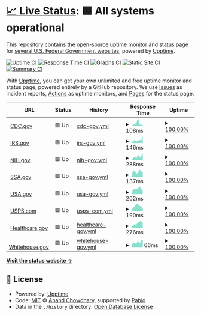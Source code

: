 # [📈 Live Status](https://derrick-roach.github.io/us-fed-gov-uptime): <!--live status--> **🟩 All systems operational**

This repository contains the open-source uptime monitor and status page for [several U.S. Federal Government websites](https://derrick-roach.github.io/us-fed-gov-uptime), powered by [Upptime](https://github.com/upptime/upptime).

[![Uptime CI](https://github.com/derrick-roach/us-fed-gov-uptime/workflows/Uptime%20CI/badge.svg)](https://github.com/derrick-roach/us-fed-gov-uptime/actions?query=workflow%3A%22Uptime+CI%22)
[![Response Time CI](https://github.com/derrick-roach/us-fed-gov-uptime/workflows/Response%20Time%20CI/badge.svg)](https://github.com/derrick-roach/us-fed-gov-uptime/actions?query=workflow%3A%22Response+Time+CI%22)
[![Graphs CI](https://github.com/derrick-roach/us-fed-gov-uptime/workflows/Graphs%20CI/badge.svg)](https://github.com/derrick-roach/us-fed-gov-uptime/actions?query=workflow%3A%22Graphs+CI%22)
[![Static Site CI](https://github.com/derrick-roach/us-fed-gov-uptime/workflows/Static%20Site%20CI/badge.svg)](https://github.com/derrick-roach/us-fed-gov-uptime/actions?query=workflow%3A%22Static+Site+CI%22)
[![Summary CI](https://github.com/derrick-roach/us-fed-gov-uptime/workflows/Summary%20CI/badge.svg)](https://github.com/derrick-roach/us-fed-gov-uptime/actions?query=workflow%3A%22Summary+CI%22)

With [Upptime](https://upptime.js.org), you can get your own unlimited and free uptime monitor and status page, powered entirely by a GitHub repository. We use [Issues](https://github.com/derrick-roach/us-fed-gov-uptime/issues) as incident reports, [Actions](https://github.com/derrick-roach/us-fed-gov-uptime/actions) as uptime monitors, and [Pages](https://derrick-roach.github.io/us-fed-gov-uptime) for the status page.

<!--start: status pages-->
<!-- This summary is generated by Upptime (https://github.com/upptime/upptime) -->
<!-- Do not edit this manually, your changes will be overwritten -->
<!-- prettier-ignore -->
| URL | Status | History | Response Time | Uptime |
| --- | ------ | ------- | ------------- | ------ |
| <img alt="" src="https://icons.duckduckgo.com/ip3/www.cdc.gov.ico" height="13"> [CDC.gov](https://www.cdc.gov) | 🟩 Up | [cdc-gov.yml](https://github.com/derrick-roach/us-fed-gov-uptime/commits/HEAD/history/cdc-gov.yml) | <details><summary><img alt="Response time graph" src="./graphs/cdc-gov/response-time-week.png" height="20"> 108ms</summary><br><a href="https://derrick-roach.github.io/us-fed-gov-uptime/history/cdc-gov"><img alt="Response time 147" src="https://img.shields.io/endpoint?url=https%3A%2F%2Fraw.githubusercontent.com%2Fderrick-roach%2Fus-fed-gov-uptime%2FHEAD%2Fapi%2Fcdc-gov%2Fresponse-time.json"></a><br><a href="https://derrick-roach.github.io/us-fed-gov-uptime/history/cdc-gov"><img alt="24-hour response time 57" src="https://img.shields.io/endpoint?url=https%3A%2F%2Fraw.githubusercontent.com%2Fderrick-roach%2Fus-fed-gov-uptime%2FHEAD%2Fapi%2Fcdc-gov%2Fresponse-time-day.json"></a><br><a href="https://derrick-roach.github.io/us-fed-gov-uptime/history/cdc-gov"><img alt="7-day response time 108" src="https://img.shields.io/endpoint?url=https%3A%2F%2Fraw.githubusercontent.com%2Fderrick-roach%2Fus-fed-gov-uptime%2FHEAD%2Fapi%2Fcdc-gov%2Fresponse-time-week.json"></a><br><a href="https://derrick-roach.github.io/us-fed-gov-uptime/history/cdc-gov"><img alt="30-day response time 128" src="https://img.shields.io/endpoint?url=https%3A%2F%2Fraw.githubusercontent.com%2Fderrick-roach%2Fus-fed-gov-uptime%2FHEAD%2Fapi%2Fcdc-gov%2Fresponse-time-month.json"></a><br><a href="https://derrick-roach.github.io/us-fed-gov-uptime/history/cdc-gov"><img alt="1-year response time 147" src="https://img.shields.io/endpoint?url=https%3A%2F%2Fraw.githubusercontent.com%2Fderrick-roach%2Fus-fed-gov-uptime%2FHEAD%2Fapi%2Fcdc-gov%2Fresponse-time-year.json"></a></details> | <details><summary><a href="https://derrick-roach.github.io/us-fed-gov-uptime/history/cdc-gov">100.00%</a></summary><a href="https://derrick-roach.github.io/us-fed-gov-uptime/history/cdc-gov"><img alt="All-time uptime 100.00%" src="https://img.shields.io/endpoint?url=https%3A%2F%2Fraw.githubusercontent.com%2Fderrick-roach%2Fus-fed-gov-uptime%2FHEAD%2Fapi%2Fcdc-gov%2Fuptime.json"></a><br><a href="https://derrick-roach.github.io/us-fed-gov-uptime/history/cdc-gov"><img alt="24-hour uptime 100.00%" src="https://img.shields.io/endpoint?url=https%3A%2F%2Fraw.githubusercontent.com%2Fderrick-roach%2Fus-fed-gov-uptime%2FHEAD%2Fapi%2Fcdc-gov%2Fuptime-day.json"></a><br><a href="https://derrick-roach.github.io/us-fed-gov-uptime/history/cdc-gov"><img alt="7-day uptime 100.00%" src="https://img.shields.io/endpoint?url=https%3A%2F%2Fraw.githubusercontent.com%2Fderrick-roach%2Fus-fed-gov-uptime%2FHEAD%2Fapi%2Fcdc-gov%2Fuptime-week.json"></a><br><a href="https://derrick-roach.github.io/us-fed-gov-uptime/history/cdc-gov"><img alt="30-day uptime 100.00%" src="https://img.shields.io/endpoint?url=https%3A%2F%2Fraw.githubusercontent.com%2Fderrick-roach%2Fus-fed-gov-uptime%2FHEAD%2Fapi%2Fcdc-gov%2Fuptime-month.json"></a><br><a href="https://derrick-roach.github.io/us-fed-gov-uptime/history/cdc-gov"><img alt="1-year uptime 100.00%" src="https://img.shields.io/endpoint?url=https%3A%2F%2Fraw.githubusercontent.com%2Fderrick-roach%2Fus-fed-gov-uptime%2FHEAD%2Fapi%2Fcdc-gov%2Fuptime-year.json"></a></details>
| <img alt="" src="https://icons.duckduckgo.com/ip3/www.irs.gov.ico" height="13"> [IRS.gov](https://www.irs.gov) | 🟩 Up | [irs-gov.yml](https://github.com/derrick-roach/us-fed-gov-uptime/commits/HEAD/history/irs-gov.yml) | <details><summary><img alt="Response time graph" src="./graphs/irs-gov/response-time-week.png" height="20"> 146ms</summary><br><a href="https://derrick-roach.github.io/us-fed-gov-uptime/history/irs-gov"><img alt="Response time 178" src="https://img.shields.io/endpoint?url=https%3A%2F%2Fraw.githubusercontent.com%2Fderrick-roach%2Fus-fed-gov-uptime%2FHEAD%2Fapi%2Firs-gov%2Fresponse-time.json"></a><br><a href="https://derrick-roach.github.io/us-fed-gov-uptime/history/irs-gov"><img alt="24-hour response time 337" src="https://img.shields.io/endpoint?url=https%3A%2F%2Fraw.githubusercontent.com%2Fderrick-roach%2Fus-fed-gov-uptime%2FHEAD%2Fapi%2Firs-gov%2Fresponse-time-day.json"></a><br><a href="https://derrick-roach.github.io/us-fed-gov-uptime/history/irs-gov"><img alt="7-day response time 146" src="https://img.shields.io/endpoint?url=https%3A%2F%2Fraw.githubusercontent.com%2Fderrick-roach%2Fus-fed-gov-uptime%2FHEAD%2Fapi%2Firs-gov%2Fresponse-time-week.json"></a><br><a href="https://derrick-roach.github.io/us-fed-gov-uptime/history/irs-gov"><img alt="30-day response time 155" src="https://img.shields.io/endpoint?url=https%3A%2F%2Fraw.githubusercontent.com%2Fderrick-roach%2Fus-fed-gov-uptime%2FHEAD%2Fapi%2Firs-gov%2Fresponse-time-month.json"></a><br><a href="https://derrick-roach.github.io/us-fed-gov-uptime/history/irs-gov"><img alt="1-year response time 178" src="https://img.shields.io/endpoint?url=https%3A%2F%2Fraw.githubusercontent.com%2Fderrick-roach%2Fus-fed-gov-uptime%2FHEAD%2Fapi%2Firs-gov%2Fresponse-time-year.json"></a></details> | <details><summary><a href="https://derrick-roach.github.io/us-fed-gov-uptime/history/irs-gov">100.00%</a></summary><a href="https://derrick-roach.github.io/us-fed-gov-uptime/history/irs-gov"><img alt="All-time uptime 100.00%" src="https://img.shields.io/endpoint?url=https%3A%2F%2Fraw.githubusercontent.com%2Fderrick-roach%2Fus-fed-gov-uptime%2FHEAD%2Fapi%2Firs-gov%2Fuptime.json"></a><br><a href="https://derrick-roach.github.io/us-fed-gov-uptime/history/irs-gov"><img alt="24-hour uptime 100.00%" src="https://img.shields.io/endpoint?url=https%3A%2F%2Fraw.githubusercontent.com%2Fderrick-roach%2Fus-fed-gov-uptime%2FHEAD%2Fapi%2Firs-gov%2Fuptime-day.json"></a><br><a href="https://derrick-roach.github.io/us-fed-gov-uptime/history/irs-gov"><img alt="7-day uptime 100.00%" src="https://img.shields.io/endpoint?url=https%3A%2F%2Fraw.githubusercontent.com%2Fderrick-roach%2Fus-fed-gov-uptime%2FHEAD%2Fapi%2Firs-gov%2Fuptime-week.json"></a><br><a href="https://derrick-roach.github.io/us-fed-gov-uptime/history/irs-gov"><img alt="30-day uptime 100.00%" src="https://img.shields.io/endpoint?url=https%3A%2F%2Fraw.githubusercontent.com%2Fderrick-roach%2Fus-fed-gov-uptime%2FHEAD%2Fapi%2Firs-gov%2Fuptime-month.json"></a><br><a href="https://derrick-roach.github.io/us-fed-gov-uptime/history/irs-gov"><img alt="1-year uptime 100.00%" src="https://img.shields.io/endpoint?url=https%3A%2F%2Fraw.githubusercontent.com%2Fderrick-roach%2Fus-fed-gov-uptime%2FHEAD%2Fapi%2Firs-gov%2Fuptime-year.json"></a></details>
| <img alt="" src="https://icons.duckduckgo.com/ip3/www.nih.gov.ico" height="13"> [NIH.gov](https://www.nih.gov) | 🟩 Up | [nih-gov.yml](https://github.com/derrick-roach/us-fed-gov-uptime/commits/HEAD/history/nih-gov.yml) | <details><summary><img alt="Response time graph" src="./graphs/nih-gov/response-time-week.png" height="20"> 288ms</summary><br><a href="https://derrick-roach.github.io/us-fed-gov-uptime/history/nih-gov"><img alt="Response time 365" src="https://img.shields.io/endpoint?url=https%3A%2F%2Fraw.githubusercontent.com%2Fderrick-roach%2Fus-fed-gov-uptime%2FHEAD%2Fapi%2Fnih-gov%2Fresponse-time.json"></a><br><a href="https://derrick-roach.github.io/us-fed-gov-uptime/history/nih-gov"><img alt="24-hour response time 575" src="https://img.shields.io/endpoint?url=https%3A%2F%2Fraw.githubusercontent.com%2Fderrick-roach%2Fus-fed-gov-uptime%2FHEAD%2Fapi%2Fnih-gov%2Fresponse-time-day.json"></a><br><a href="https://derrick-roach.github.io/us-fed-gov-uptime/history/nih-gov"><img alt="7-day response time 288" src="https://img.shields.io/endpoint?url=https%3A%2F%2Fraw.githubusercontent.com%2Fderrick-roach%2Fus-fed-gov-uptime%2FHEAD%2Fapi%2Fnih-gov%2Fresponse-time-week.json"></a><br><a href="https://derrick-roach.github.io/us-fed-gov-uptime/history/nih-gov"><img alt="30-day response time 290" src="https://img.shields.io/endpoint?url=https%3A%2F%2Fraw.githubusercontent.com%2Fderrick-roach%2Fus-fed-gov-uptime%2FHEAD%2Fapi%2Fnih-gov%2Fresponse-time-month.json"></a><br><a href="https://derrick-roach.github.io/us-fed-gov-uptime/history/nih-gov"><img alt="1-year response time 365" src="https://img.shields.io/endpoint?url=https%3A%2F%2Fraw.githubusercontent.com%2Fderrick-roach%2Fus-fed-gov-uptime%2FHEAD%2Fapi%2Fnih-gov%2Fresponse-time-year.json"></a></details> | <details><summary><a href="https://derrick-roach.github.io/us-fed-gov-uptime/history/nih-gov">100.00%</a></summary><a href="https://derrick-roach.github.io/us-fed-gov-uptime/history/nih-gov"><img alt="All-time uptime 99.98%" src="https://img.shields.io/endpoint?url=https%3A%2F%2Fraw.githubusercontent.com%2Fderrick-roach%2Fus-fed-gov-uptime%2FHEAD%2Fapi%2Fnih-gov%2Fuptime.json"></a><br><a href="https://derrick-roach.github.io/us-fed-gov-uptime/history/nih-gov"><img alt="24-hour uptime 100.00%" src="https://img.shields.io/endpoint?url=https%3A%2F%2Fraw.githubusercontent.com%2Fderrick-roach%2Fus-fed-gov-uptime%2FHEAD%2Fapi%2Fnih-gov%2Fuptime-day.json"></a><br><a href="https://derrick-roach.github.io/us-fed-gov-uptime/history/nih-gov"><img alt="7-day uptime 100.00%" src="https://img.shields.io/endpoint?url=https%3A%2F%2Fraw.githubusercontent.com%2Fderrick-roach%2Fus-fed-gov-uptime%2FHEAD%2Fapi%2Fnih-gov%2Fuptime-week.json"></a><br><a href="https://derrick-roach.github.io/us-fed-gov-uptime/history/nih-gov"><img alt="30-day uptime 100.00%" src="https://img.shields.io/endpoint?url=https%3A%2F%2Fraw.githubusercontent.com%2Fderrick-roach%2Fus-fed-gov-uptime%2FHEAD%2Fapi%2Fnih-gov%2Fuptime-month.json"></a><br><a href="https://derrick-roach.github.io/us-fed-gov-uptime/history/nih-gov"><img alt="1-year uptime 99.98%" src="https://img.shields.io/endpoint?url=https%3A%2F%2Fraw.githubusercontent.com%2Fderrick-roach%2Fus-fed-gov-uptime%2FHEAD%2Fapi%2Fnih-gov%2Fuptime-year.json"></a></details>
| <img alt="" src="https://icons.duckduckgo.com/ip3/www.ssa.gov.ico" height="13"> [SSA.gov](https://www.ssa.gov) | 🟩 Up | [ssa-gov.yml](https://github.com/derrick-roach/us-fed-gov-uptime/commits/HEAD/history/ssa-gov.yml) | <details><summary><img alt="Response time graph" src="./graphs/ssa-gov/response-time-week.png" height="20"> 137ms</summary><br><a href="https://derrick-roach.github.io/us-fed-gov-uptime/history/ssa-gov"><img alt="Response time 198" src="https://img.shields.io/endpoint?url=https%3A%2F%2Fraw.githubusercontent.com%2Fderrick-roach%2Fus-fed-gov-uptime%2FHEAD%2Fapi%2Fssa-gov%2Fresponse-time.json"></a><br><a href="https://derrick-roach.github.io/us-fed-gov-uptime/history/ssa-gov"><img alt="24-hour response time 123" src="https://img.shields.io/endpoint?url=https%3A%2F%2Fraw.githubusercontent.com%2Fderrick-roach%2Fus-fed-gov-uptime%2FHEAD%2Fapi%2Fssa-gov%2Fresponse-time-day.json"></a><br><a href="https://derrick-roach.github.io/us-fed-gov-uptime/history/ssa-gov"><img alt="7-day response time 137" src="https://img.shields.io/endpoint?url=https%3A%2F%2Fraw.githubusercontent.com%2Fderrick-roach%2Fus-fed-gov-uptime%2FHEAD%2Fapi%2Fssa-gov%2Fresponse-time-week.json"></a><br><a href="https://derrick-roach.github.io/us-fed-gov-uptime/history/ssa-gov"><img alt="30-day response time 174" src="https://img.shields.io/endpoint?url=https%3A%2F%2Fraw.githubusercontent.com%2Fderrick-roach%2Fus-fed-gov-uptime%2FHEAD%2Fapi%2Fssa-gov%2Fresponse-time-month.json"></a><br><a href="https://derrick-roach.github.io/us-fed-gov-uptime/history/ssa-gov"><img alt="1-year response time 198" src="https://img.shields.io/endpoint?url=https%3A%2F%2Fraw.githubusercontent.com%2Fderrick-roach%2Fus-fed-gov-uptime%2FHEAD%2Fapi%2Fssa-gov%2Fresponse-time-year.json"></a></details> | <details><summary><a href="https://derrick-roach.github.io/us-fed-gov-uptime/history/ssa-gov">100.00%</a></summary><a href="https://derrick-roach.github.io/us-fed-gov-uptime/history/ssa-gov"><img alt="All-time uptime 100.00%" src="https://img.shields.io/endpoint?url=https%3A%2F%2Fraw.githubusercontent.com%2Fderrick-roach%2Fus-fed-gov-uptime%2FHEAD%2Fapi%2Fssa-gov%2Fuptime.json"></a><br><a href="https://derrick-roach.github.io/us-fed-gov-uptime/history/ssa-gov"><img alt="24-hour uptime 100.00%" src="https://img.shields.io/endpoint?url=https%3A%2F%2Fraw.githubusercontent.com%2Fderrick-roach%2Fus-fed-gov-uptime%2FHEAD%2Fapi%2Fssa-gov%2Fuptime-day.json"></a><br><a href="https://derrick-roach.github.io/us-fed-gov-uptime/history/ssa-gov"><img alt="7-day uptime 100.00%" src="https://img.shields.io/endpoint?url=https%3A%2F%2Fraw.githubusercontent.com%2Fderrick-roach%2Fus-fed-gov-uptime%2FHEAD%2Fapi%2Fssa-gov%2Fuptime-week.json"></a><br><a href="https://derrick-roach.github.io/us-fed-gov-uptime/history/ssa-gov"><img alt="30-day uptime 100.00%" src="https://img.shields.io/endpoint?url=https%3A%2F%2Fraw.githubusercontent.com%2Fderrick-roach%2Fus-fed-gov-uptime%2FHEAD%2Fapi%2Fssa-gov%2Fuptime-month.json"></a><br><a href="https://derrick-roach.github.io/us-fed-gov-uptime/history/ssa-gov"><img alt="1-year uptime 100.00%" src="https://img.shields.io/endpoint?url=https%3A%2F%2Fraw.githubusercontent.com%2Fderrick-roach%2Fus-fed-gov-uptime%2FHEAD%2Fapi%2Fssa-gov%2Fuptime-year.json"></a></details>
| <img alt="" src="https://icons.duckduckgo.com/ip3/www.usa.gov.ico" height="13"> [USA.gov](https://www.usa.gov) | 🟩 Up | [usa-gov.yml](https://github.com/derrick-roach/us-fed-gov-uptime/commits/HEAD/history/usa-gov.yml) | <details><summary><img alt="Response time graph" src="./graphs/usa-gov/response-time-week.png" height="20"> 202ms</summary><br><a href="https://derrick-roach.github.io/us-fed-gov-uptime/history/usa-gov"><img alt="Response time 163" src="https://img.shields.io/endpoint?url=https%3A%2F%2Fraw.githubusercontent.com%2Fderrick-roach%2Fus-fed-gov-uptime%2FHEAD%2Fapi%2Fusa-gov%2Fresponse-time.json"></a><br><a href="https://derrick-roach.github.io/us-fed-gov-uptime/history/usa-gov"><img alt="24-hour response time 114" src="https://img.shields.io/endpoint?url=https%3A%2F%2Fraw.githubusercontent.com%2Fderrick-roach%2Fus-fed-gov-uptime%2FHEAD%2Fapi%2Fusa-gov%2Fresponse-time-day.json"></a><br><a href="https://derrick-roach.github.io/us-fed-gov-uptime/history/usa-gov"><img alt="7-day response time 202" src="https://img.shields.io/endpoint?url=https%3A%2F%2Fraw.githubusercontent.com%2Fderrick-roach%2Fus-fed-gov-uptime%2FHEAD%2Fapi%2Fusa-gov%2Fresponse-time-week.json"></a><br><a href="https://derrick-roach.github.io/us-fed-gov-uptime/history/usa-gov"><img alt="30-day response time 167" src="https://img.shields.io/endpoint?url=https%3A%2F%2Fraw.githubusercontent.com%2Fderrick-roach%2Fus-fed-gov-uptime%2FHEAD%2Fapi%2Fusa-gov%2Fresponse-time-month.json"></a><br><a href="https://derrick-roach.github.io/us-fed-gov-uptime/history/usa-gov"><img alt="1-year response time 163" src="https://img.shields.io/endpoint?url=https%3A%2F%2Fraw.githubusercontent.com%2Fderrick-roach%2Fus-fed-gov-uptime%2FHEAD%2Fapi%2Fusa-gov%2Fresponse-time-year.json"></a></details> | <details><summary><a href="https://derrick-roach.github.io/us-fed-gov-uptime/history/usa-gov">100.00%</a></summary><a href="https://derrick-roach.github.io/us-fed-gov-uptime/history/usa-gov"><img alt="All-time uptime 100.00%" src="https://img.shields.io/endpoint?url=https%3A%2F%2Fraw.githubusercontent.com%2Fderrick-roach%2Fus-fed-gov-uptime%2FHEAD%2Fapi%2Fusa-gov%2Fuptime.json"></a><br><a href="https://derrick-roach.github.io/us-fed-gov-uptime/history/usa-gov"><img alt="24-hour uptime 100.00%" src="https://img.shields.io/endpoint?url=https%3A%2F%2Fraw.githubusercontent.com%2Fderrick-roach%2Fus-fed-gov-uptime%2FHEAD%2Fapi%2Fusa-gov%2Fuptime-day.json"></a><br><a href="https://derrick-roach.github.io/us-fed-gov-uptime/history/usa-gov"><img alt="7-day uptime 100.00%" src="https://img.shields.io/endpoint?url=https%3A%2F%2Fraw.githubusercontent.com%2Fderrick-roach%2Fus-fed-gov-uptime%2FHEAD%2Fapi%2Fusa-gov%2Fuptime-week.json"></a><br><a href="https://derrick-roach.github.io/us-fed-gov-uptime/history/usa-gov"><img alt="30-day uptime 100.00%" src="https://img.shields.io/endpoint?url=https%3A%2F%2Fraw.githubusercontent.com%2Fderrick-roach%2Fus-fed-gov-uptime%2FHEAD%2Fapi%2Fusa-gov%2Fuptime-month.json"></a><br><a href="https://derrick-roach.github.io/us-fed-gov-uptime/history/usa-gov"><img alt="1-year uptime 100.00%" src="https://img.shields.io/endpoint?url=https%3A%2F%2Fraw.githubusercontent.com%2Fderrick-roach%2Fus-fed-gov-uptime%2FHEAD%2Fapi%2Fusa-gov%2Fuptime-year.json"></a></details>
| <img alt="" src="https://icons.duckduckgo.com/ip3/www.usps.com.ico" height="13"> [USPS.com](https://www.usps.com) | 🟩 Up | [usps-com.yml](https://github.com/derrick-roach/us-fed-gov-uptime/commits/HEAD/history/usps-com.yml) | <details><summary><img alt="Response time graph" src="./graphs/usps-com/response-time-week.png" height="20"> 190ms</summary><br><a href="https://derrick-roach.github.io/us-fed-gov-uptime/history/usps-com"><img alt="Response time 231" src="https://img.shields.io/endpoint?url=https%3A%2F%2Fraw.githubusercontent.com%2Fderrick-roach%2Fus-fed-gov-uptime%2FHEAD%2Fapi%2Fusps-com%2Fresponse-time.json"></a><br><a href="https://derrick-roach.github.io/us-fed-gov-uptime/history/usps-com"><img alt="24-hour response time 101" src="https://img.shields.io/endpoint?url=https%3A%2F%2Fraw.githubusercontent.com%2Fderrick-roach%2Fus-fed-gov-uptime%2FHEAD%2Fapi%2Fusps-com%2Fresponse-time-day.json"></a><br><a href="https://derrick-roach.github.io/us-fed-gov-uptime/history/usps-com"><img alt="7-day response time 190" src="https://img.shields.io/endpoint?url=https%3A%2F%2Fraw.githubusercontent.com%2Fderrick-roach%2Fus-fed-gov-uptime%2FHEAD%2Fapi%2Fusps-com%2Fresponse-time-week.json"></a><br><a href="https://derrick-roach.github.io/us-fed-gov-uptime/history/usps-com"><img alt="30-day response time 228" src="https://img.shields.io/endpoint?url=https%3A%2F%2Fraw.githubusercontent.com%2Fderrick-roach%2Fus-fed-gov-uptime%2FHEAD%2Fapi%2Fusps-com%2Fresponse-time-month.json"></a><br><a href="https://derrick-roach.github.io/us-fed-gov-uptime/history/usps-com"><img alt="1-year response time 231" src="https://img.shields.io/endpoint?url=https%3A%2F%2Fraw.githubusercontent.com%2Fderrick-roach%2Fus-fed-gov-uptime%2FHEAD%2Fapi%2Fusps-com%2Fresponse-time-year.json"></a></details> | <details><summary><a href="https://derrick-roach.github.io/us-fed-gov-uptime/history/usps-com">100.00%</a></summary><a href="https://derrick-roach.github.io/us-fed-gov-uptime/history/usps-com"><img alt="All-time uptime 100.00%" src="https://img.shields.io/endpoint?url=https%3A%2F%2Fraw.githubusercontent.com%2Fderrick-roach%2Fus-fed-gov-uptime%2FHEAD%2Fapi%2Fusps-com%2Fuptime.json"></a><br><a href="https://derrick-roach.github.io/us-fed-gov-uptime/history/usps-com"><img alt="24-hour uptime 100.00%" src="https://img.shields.io/endpoint?url=https%3A%2F%2Fraw.githubusercontent.com%2Fderrick-roach%2Fus-fed-gov-uptime%2FHEAD%2Fapi%2Fusps-com%2Fuptime-day.json"></a><br><a href="https://derrick-roach.github.io/us-fed-gov-uptime/history/usps-com"><img alt="7-day uptime 100.00%" src="https://img.shields.io/endpoint?url=https%3A%2F%2Fraw.githubusercontent.com%2Fderrick-roach%2Fus-fed-gov-uptime%2FHEAD%2Fapi%2Fusps-com%2Fuptime-week.json"></a><br><a href="https://derrick-roach.github.io/us-fed-gov-uptime/history/usps-com"><img alt="30-day uptime 100.00%" src="https://img.shields.io/endpoint?url=https%3A%2F%2Fraw.githubusercontent.com%2Fderrick-roach%2Fus-fed-gov-uptime%2FHEAD%2Fapi%2Fusps-com%2Fuptime-month.json"></a><br><a href="https://derrick-roach.github.io/us-fed-gov-uptime/history/usps-com"><img alt="1-year uptime 100.00%" src="https://img.shields.io/endpoint?url=https%3A%2F%2Fraw.githubusercontent.com%2Fderrick-roach%2Fus-fed-gov-uptime%2FHEAD%2Fapi%2Fusps-com%2Fuptime-year.json"></a></details>
| <img alt="" src="https://icons.duckduckgo.com/ip3/www.healthcare.gov.ico" height="13"> [Healthcare.gov](https://www.healthcare.gov) | 🟩 Up | [healthcare-gov.yml](https://github.com/derrick-roach/us-fed-gov-uptime/commits/HEAD/history/healthcare-gov.yml) | <details><summary><img alt="Response time graph" src="./graphs/healthcare-gov/response-time-week.png" height="20"> 276ms</summary><br><a href="https://derrick-roach.github.io/us-fed-gov-uptime/history/healthcare-gov"><img alt="Response time 362" src="https://img.shields.io/endpoint?url=https%3A%2F%2Fraw.githubusercontent.com%2Fderrick-roach%2Fus-fed-gov-uptime%2FHEAD%2Fapi%2Fhealthcare-gov%2Fresponse-time.json"></a><br><a href="https://derrick-roach.github.io/us-fed-gov-uptime/history/healthcare-gov"><img alt="24-hour response time 247" src="https://img.shields.io/endpoint?url=https%3A%2F%2Fraw.githubusercontent.com%2Fderrick-roach%2Fus-fed-gov-uptime%2FHEAD%2Fapi%2Fhealthcare-gov%2Fresponse-time-day.json"></a><br><a href="https://derrick-roach.github.io/us-fed-gov-uptime/history/healthcare-gov"><img alt="7-day response time 276" src="https://img.shields.io/endpoint?url=https%3A%2F%2Fraw.githubusercontent.com%2Fderrick-roach%2Fus-fed-gov-uptime%2FHEAD%2Fapi%2Fhealthcare-gov%2Fresponse-time-week.json"></a><br><a href="https://derrick-roach.github.io/us-fed-gov-uptime/history/healthcare-gov"><img alt="30-day response time 341" src="https://img.shields.io/endpoint?url=https%3A%2F%2Fraw.githubusercontent.com%2Fderrick-roach%2Fus-fed-gov-uptime%2FHEAD%2Fapi%2Fhealthcare-gov%2Fresponse-time-month.json"></a><br><a href="https://derrick-roach.github.io/us-fed-gov-uptime/history/healthcare-gov"><img alt="1-year response time 362" src="https://img.shields.io/endpoint?url=https%3A%2F%2Fraw.githubusercontent.com%2Fderrick-roach%2Fus-fed-gov-uptime%2FHEAD%2Fapi%2Fhealthcare-gov%2Fresponse-time-year.json"></a></details> | <details><summary><a href="https://derrick-roach.github.io/us-fed-gov-uptime/history/healthcare-gov">100.00%</a></summary><a href="https://derrick-roach.github.io/us-fed-gov-uptime/history/healthcare-gov"><img alt="All-time uptime 100.00%" src="https://img.shields.io/endpoint?url=https%3A%2F%2Fraw.githubusercontent.com%2Fderrick-roach%2Fus-fed-gov-uptime%2FHEAD%2Fapi%2Fhealthcare-gov%2Fuptime.json"></a><br><a href="https://derrick-roach.github.io/us-fed-gov-uptime/history/healthcare-gov"><img alt="24-hour uptime 100.00%" src="https://img.shields.io/endpoint?url=https%3A%2F%2Fraw.githubusercontent.com%2Fderrick-roach%2Fus-fed-gov-uptime%2FHEAD%2Fapi%2Fhealthcare-gov%2Fuptime-day.json"></a><br><a href="https://derrick-roach.github.io/us-fed-gov-uptime/history/healthcare-gov"><img alt="7-day uptime 100.00%" src="https://img.shields.io/endpoint?url=https%3A%2F%2Fraw.githubusercontent.com%2Fderrick-roach%2Fus-fed-gov-uptime%2FHEAD%2Fapi%2Fhealthcare-gov%2Fuptime-week.json"></a><br><a href="https://derrick-roach.github.io/us-fed-gov-uptime/history/healthcare-gov"><img alt="30-day uptime 100.00%" src="https://img.shields.io/endpoint?url=https%3A%2F%2Fraw.githubusercontent.com%2Fderrick-roach%2Fus-fed-gov-uptime%2FHEAD%2Fapi%2Fhealthcare-gov%2Fuptime-month.json"></a><br><a href="https://derrick-roach.github.io/us-fed-gov-uptime/history/healthcare-gov"><img alt="1-year uptime 100.00%" src="https://img.shields.io/endpoint?url=https%3A%2F%2Fraw.githubusercontent.com%2Fderrick-roach%2Fus-fed-gov-uptime%2FHEAD%2Fapi%2Fhealthcare-gov%2Fuptime-year.json"></a></details>
| <img alt="" src="https://icons.duckduckgo.com/ip3/www.whitehouse.gov.ico" height="13"> [Whitehouse.gov](https://www.whitehouse.gov) | 🟩 Up | [whitehouse-gov.yml](https://github.com/derrick-roach/us-fed-gov-uptime/commits/HEAD/history/whitehouse-gov.yml) | <details><summary><img alt="Response time graph" src="./graphs/whitehouse-gov/response-time-week.png" height="20"> 66ms</summary><br><a href="https://derrick-roach.github.io/us-fed-gov-uptime/history/whitehouse-gov"><img alt="Response time 152" src="https://img.shields.io/endpoint?url=https%3A%2F%2Fraw.githubusercontent.com%2Fderrick-roach%2Fus-fed-gov-uptime%2FHEAD%2Fapi%2Fwhitehouse-gov%2Fresponse-time.json"></a><br><a href="https://derrick-roach.github.io/us-fed-gov-uptime/history/whitehouse-gov"><img alt="24-hour response time 95" src="https://img.shields.io/endpoint?url=https%3A%2F%2Fraw.githubusercontent.com%2Fderrick-roach%2Fus-fed-gov-uptime%2FHEAD%2Fapi%2Fwhitehouse-gov%2Fresponse-time-day.json"></a><br><a href="https://derrick-roach.github.io/us-fed-gov-uptime/history/whitehouse-gov"><img alt="7-day response time 66" src="https://img.shields.io/endpoint?url=https%3A%2F%2Fraw.githubusercontent.com%2Fderrick-roach%2Fus-fed-gov-uptime%2FHEAD%2Fapi%2Fwhitehouse-gov%2Fresponse-time-week.json"></a><br><a href="https://derrick-roach.github.io/us-fed-gov-uptime/history/whitehouse-gov"><img alt="30-day response time 142" src="https://img.shields.io/endpoint?url=https%3A%2F%2Fraw.githubusercontent.com%2Fderrick-roach%2Fus-fed-gov-uptime%2FHEAD%2Fapi%2Fwhitehouse-gov%2Fresponse-time-month.json"></a><br><a href="https://derrick-roach.github.io/us-fed-gov-uptime/history/whitehouse-gov"><img alt="1-year response time 152" src="https://img.shields.io/endpoint?url=https%3A%2F%2Fraw.githubusercontent.com%2Fderrick-roach%2Fus-fed-gov-uptime%2FHEAD%2Fapi%2Fwhitehouse-gov%2Fresponse-time-year.json"></a></details> | <details><summary><a href="https://derrick-roach.github.io/us-fed-gov-uptime/history/whitehouse-gov">100.00%</a></summary><a href="https://derrick-roach.github.io/us-fed-gov-uptime/history/whitehouse-gov"><img alt="All-time uptime 100.00%" src="https://img.shields.io/endpoint?url=https%3A%2F%2Fraw.githubusercontent.com%2Fderrick-roach%2Fus-fed-gov-uptime%2FHEAD%2Fapi%2Fwhitehouse-gov%2Fuptime.json"></a><br><a href="https://derrick-roach.github.io/us-fed-gov-uptime/history/whitehouse-gov"><img alt="24-hour uptime 100.00%" src="https://img.shields.io/endpoint?url=https%3A%2F%2Fraw.githubusercontent.com%2Fderrick-roach%2Fus-fed-gov-uptime%2FHEAD%2Fapi%2Fwhitehouse-gov%2Fuptime-day.json"></a><br><a href="https://derrick-roach.github.io/us-fed-gov-uptime/history/whitehouse-gov"><img alt="7-day uptime 100.00%" src="https://img.shields.io/endpoint?url=https%3A%2F%2Fraw.githubusercontent.com%2Fderrick-roach%2Fus-fed-gov-uptime%2FHEAD%2Fapi%2Fwhitehouse-gov%2Fuptime-week.json"></a><br><a href="https://derrick-roach.github.io/us-fed-gov-uptime/history/whitehouse-gov"><img alt="30-day uptime 100.00%" src="https://img.shields.io/endpoint?url=https%3A%2F%2Fraw.githubusercontent.com%2Fderrick-roach%2Fus-fed-gov-uptime%2FHEAD%2Fapi%2Fwhitehouse-gov%2Fuptime-month.json"></a><br><a href="https://derrick-roach.github.io/us-fed-gov-uptime/history/whitehouse-gov"><img alt="1-year uptime 100.00%" src="https://img.shields.io/endpoint?url=https%3A%2F%2Fraw.githubusercontent.com%2Fderrick-roach%2Fus-fed-gov-uptime%2FHEAD%2Fapi%2Fwhitehouse-gov%2Fuptime-year.json"></a></details>

<!--end: status pages-->

[**Visit the status website →**](https://derrick-roach.github.io/us-fed-gov-uptime)

## 📄 License

- Powered by: [Upptime](https://github.com/upptime/upptime)
- Code: [MIT](./LICENSE) © [Anand Chowdhary](https://anandchowdhary.com), supported by [Pabio](https://pabio.com)
- Data in the `./history` directory: [Open Database License](https://opendatacommons.org/licenses/odbl/1-0/)
